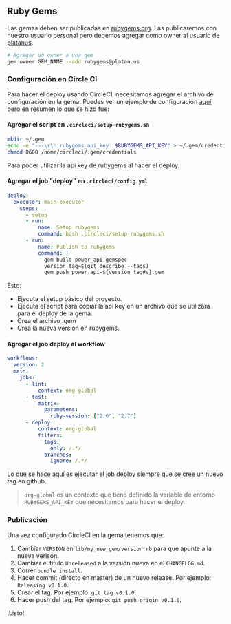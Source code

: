 ## Ruby Gems

Las gemas deben ser publicadas en [rubygems.org](https://rubygems.org). Las publicaremos con nuestro usuario personal pero debemos agregar como owner al usuario de [platanus](https://rubygems.org/profiles/platanus).

```bash
# Agregar un owner a una gem
gem owner GEM_NAME --add rubygems@platan.us
```

### Configuración en Circle CI

Para hacer el deploy usando CircleCI, necesitamos agregar el archivo de configuración en la gema. Puedes ver un ejemplo de configuración [aquí](https://github.com/platanus/power_api/pull/29), pero en resumen lo que se hizo fue:

#### Agregar el script en `.circleci/setup-rubygems.sh`

```bash
mkdir ~/.gem
echo -e "---\r\n:rubygems_api_key: $RUBYGEMS_API_KEY" > ~/.gem/credentials
chmod 0600 /home/circleci/.gem/credentials
```

Para poder utilizar la api key de rubygems al hacer el deploy.

#### Agregar el job "deploy" en `.circleci/config.yml`

```yml
deploy:
  executor: main-executor
    steps:
      - setup
      - run:
          name: Setup rubygems
          command: bash .circleci/setup-rubygems.sh
      - run:
          name: Publish to rubygems
          command: |
            gem build power_api.gemspec
            version_tag=$(git describe --tags)
            gem push power_api-${version_tag#v}.gem
```

Esto:

- Ejecuta el setup básico del proyecto.
- Ejecuta el script para copiar la api key en un archivo que se utilizará para el deploy de la gema.
- Crea el archivo .gem
- Crea la nueva versión en rubygems.

#### Agregar el job deploy al workflow

```yml
workflows:
  version: 2
  main:
    jobs:
      - lint:
          context: org-global
      - test:
          matrix:
            parameters:
              ruby-version: ["2.6", "2.7"]
      - deploy:
          context: org-global
          filters:
            tags:
              only: /.*/
            branches:
              ignore: /.*/
```

Lo que se hace aquí es ejecutar el job deploy siempre que se cree un nuevo tag en github.

> `org-global` es un contexto que tiene definido la variable de entorno `RUBYGEMS_API_KEY` que necesitamos para hacer el deploy.

### Publicación

Una vez configurado CircleCI en la gema tenemos que:

1. Cambiar `VERSION` en `lib/my_new_gem/version.rb` para que apunte a la nueva verisón.
2. Cambiar el título `Unreleased` a la versión nueva en el `CHANGELOG.md`.
3. Correr `bundle install`.
4. Hacer commit (directo en master) de un nuevo release. Por ejemplo: `Releasing v0.1.0`.
5. Crear el tag. Por ejemplo: `git tag v0.1.0`.
6. Hacer push del tag. Por ejemplo: `git push origin v0.1.0`.


¡Listo!